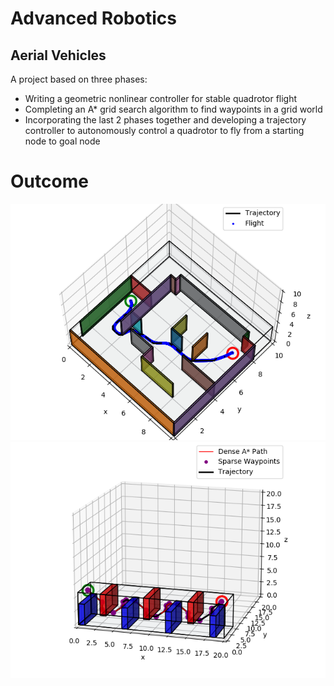# Advanced Robotics 
## Aerial Vehicles 

A project based on three phases: 
- Writing a geometric nonlinear controller for stable quadrotor flight 
- Completing an A* grid search algorithm to find waypoints in a grid world 
- Incorporating the last 2 phases together and developing a trajectory controller to autonomously control a quadrotor to fly from a starting node to goal node 

# Outcome 
![alt text](https://github.com/anthonyn2121/autonomous_uav/blob/master/media/test_maze.png) ![alt text](https://github.com/anthonyn2121/autonomous_uav/blob/master/media/test_over_under.png)
